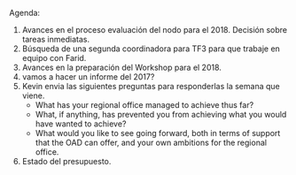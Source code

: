 Agenda:

1. Avances en el proceso evaluación del nodo para el 2018. Decisión sobre tareas inmediatas.
2. Búsqueda de una segunda coordinadora para TF3 para que trabaje en equipo con Farid.
3. Avances en la preparación del Workshop para el 2018.
4. vamos a hacer un informe del 2017? 
5. Kevin envia las siguientes preguntas para responderlas la semana que viene.
   * What has your regional office managed to achieve thus far?
   * What, if anything, has prevented you from achieving what you would have wanted to achieve?
   * What would you like to see going forward, both in terms of support that the OAD can offer, and your own ambitions for the regional office.
6. Estado del presupuesto.
